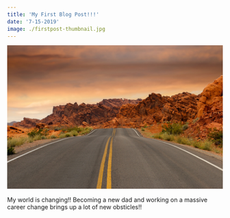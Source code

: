 ```yaml
---
title: 'My First Blog Post!!!'
date: '7-15-2019'
image: ./firstpost-thumbnail.jpg
---
```


![road](./road.jpg)

My world is changing!! Becoming a new dad and working on a massive career change brings up a lot of new obsticles!!